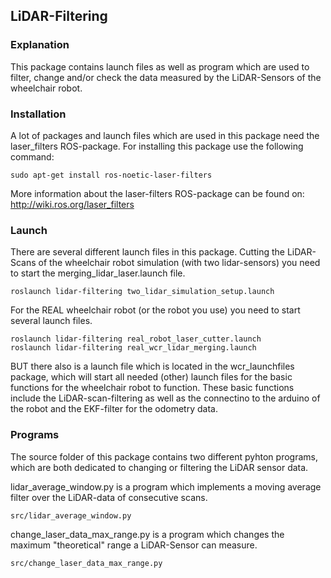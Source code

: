 ## LiDAR-Filtering

### Explanation
This package contains launch files as well as program which are used to filter, change and/or check the data measured by the LiDAR-Sensors of the wheelchair robot.

### Installation
A lot of packages and launch files which are used in this package need the laser_filters ROS-package.
For installing this package use the following command:
```
sudo apt-get install ros-noetic-laser-filters
```
More information about the laser-filters ROS-package can be found on: http://wiki.ros.org/laser_filters

### Launch
There are several different launch files in this package.
Cutting the LiDAR-Scans of the wheelchair robot simulation (with two lidar-sensors) you need to start the merging_lidar_laser.launch file.
```
roslaunch lidar-filtering two_lidar_simulation_setup.launch
```

For the REAL wheelchair robot (or the robot you use) you need to start several launch files.
```
roslaunch lidar-filtering real_robot_laser_cutter.launch
roslaunch lidar-filtering real_wcr_lidar_merging.launch
```
BUT there also is a launch file which is located in the wcr_launchfiles package, which will start all needed (other) launch files for the basic functions for the wheelchair robot to function. These basic functions include the LiDAR-scan-filtering as well as the connectino to the arduino of the robot and the EKF-filter for the odometry data.

### Programs

The source folder of this package contains two different pyhton programs, which are both dedicated to changing or filtering the LiDAR sensor data.

lidar_average_window.py is a program which implements a moving average filter over the LiDAR-data of consecutive scans.
```
src/lidar_average_window.py 
```

change_laser_data_max_range.py is a program which changes the maximum "theoretical" range a LiDAR-Sensor can measure.
```
src/change_laser_data_max_range.py 
```
